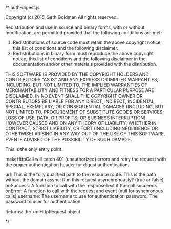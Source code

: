 /*
  auth-digest.js
 
  Copyright (c) 2015, Seth Goldman
  All rights reserved.
 
  Redistribution and use in source and binary forms, with or without
  modification, are permitted provided that the following conditions are met:
 
  1. Redistributions of source code must retain the above copyright notice, this
  list of conditions and the following disclaimer.
  2. Redistributions in binary form must reproduce the above copyright notice,
  this list of conditions and the following disclaimer in the documentation
  and/or other materials provided with the distribution.
 
  THIS SOFTWARE IS PROVIDED BY THE COPYRIGHT HOLDERS AND CONTRIBUTORS "AS IS" AND
  ANY EXPRESS OR IMPLIED WARRANTIES, INCLUDING, BUT NOT LIMITED TO, THE IMPLIED
  WARRANTIES OF MERCHANTABILITY AND FITNESS FOR A PARTICULAR PURPOSE ARE
  DISCLAIMED. IN NO EVENT SHALL THE COPYRIGHT OWNER OR CONTRIBUTORS BE LIABLE FOR
  ANY DIRECT, INDIRECT, INCIDENTAL, SPECIAL, EXEMPLARY, OR CONSEQUENTIAL DAMAGES
  (INCLUDING, BUT NOT LIMITED TO, PROCUREMENT OF SUBSTITUTE GOODS OR SERVICES;
  LOSS OF USE, DATA, OR PROFITS; OR BUSINESS INTERRUPTION) HOWEVER CAUSED AND
  ON ANY THEORY OF LIABILITY, WHETHER IN CONTRACT, STRICT LIABILITY, OR TORT
  (INCLUDING NEGLIGENCE OR OTHERWISE) ARISING IN ANY WAY OUT OF THE USE OF THIS
  SOFTWARE, EVEN IF ADVISED OF THE POSSIBILITY OF SUCH DAMAGE.

  This is the only entry point.

  makeHttpCall will catch 401 (unauthorized) errors and retry the request with
  the proper authentication header for digest authentication.

  url:       This is the fully qualified path to the resource
  route:     This is the path without the domain
  async:     Run this request asynchronously? (true or false)
  onSuccess: A function to call with the responseText if the call succeeds
  onError:   A function to call with the request and event (null for synchronous calls)
  username:  The username to use for authentication
  password:  The password to user for authentication

  Returns: the xmlHttpRequest object

*/
